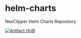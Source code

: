 # helm-charts
NexClipper Helm Charts Repository

[![Artifact HUB](https://img.shields.io/endpoint?url=https://artifacthub.io/badge/repository/nexclipper-prometheus)](https://artifacthub.io/packages/search?repo=nexclipper-prometheus)
